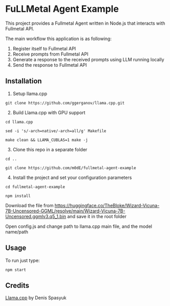 # FuLLMetal Agent Example

This project provides a Fullmetal Agent written in Node.js that interacts with Fullmetal API.

The main workflow this application is as following:
1. Register itself to Fullmetal API
2. Receive prompts from Fullmetal API
3. Generate a response to the received prompts using LLM running locally
4. Send the response to Fullmetal API

## Installation

1. Setup llama.cpp
```
git clone https://github.com/ggerganov/llama.cpp.git
```

2. Build Llama.cpp with GPU support

```
cd llama.cpp

sed -i 's/-arch=native/-arch=all/g' Makefile

make clean && LLAMA_CUBLAS=1 make -j
```

3. Clone this repo in a separate folder
```
cd ..

git clone https://github.com/m0dE/fullmetal-agent-example
```

4. Install the project and set your configuration parameters

```
cd fullmetal-agent-example

npm install
```

Download the file from https://huggingface.co/TheBloke/Wizard-Vicuna-7B-Uncensored-GGML/resolve/main/Wizard-Vicuna-7B-Uncensored.ggmlv3.q5_1.bin and save it in the root folder

Open config.js and change path to llama.cpp main file, and the model name/path


## Usage
To run just type:

```
npm start
```


## Credits
[Llama.cpp](https://github.com/ggerganov/llama.cpp.git) by Denis Spasyuk


